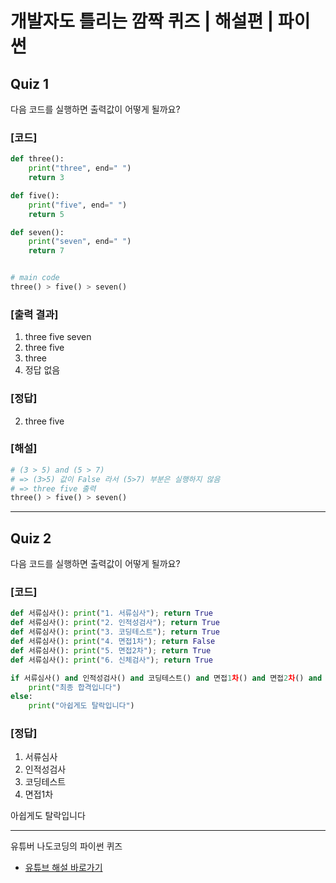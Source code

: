 # 개발자도 틀리는 깜짝 퀴즈 | 해설편 | 파이썬

## Quiz 1

다음 코드를 실행하면 출력값이 어떻게 될까요?

### [코드]

```python
def three():
    print("three", end=" ")
    return 3

def five():
    print("five", end=" ")
    return 5

def seven():
    print("seven", end=" ")
    return 7


# main code
three() > five() > seven()
```

### [출력 결과]

1. three five seven
2. three five
3. three
4. 정답 없음

### [정답]

2. three five

### [해설]

```python
# (3 > 5) and (5 > 7)
# => (3>5) 값이 False 라서 (5>7) 부분은 실행하지 않음
# => three five 출력
three() > five() > seven()
```

---

## Quiz 2

다음 코드를 실행하면 출력값이 어떻게 될까요?

### [코드]

```python
def 서류심사(): print("1. 서류심사"); return True
def 서류심사(): print("2. 인적성검사"); return True
def 서류심사(): print("3. 코딩테스트"); return True
def 서류심사(): print("4. 면접1차"); return False
def 서류심사(): print("5. 면접2차"); return True
def 서류심사(): print("6. 신체검사"); return True

if 서류심사() and 인적성검사() and 코딩테스트() and 면접1차() and 면접2차() and 신체검사():
    print("최종 합격입니다")
else:
    print("아쉽게도 탈락입니다")

```

### [정답]

1. 서류심사
2. 인적성검사
3. 코딩테스트
4. 면접1차

아쉽게도 탈락입니다

---

유튜버 나도코딩의 파이썬 퀴즈

- [유튜브 해설 바로가기][youtube]

[youtube]: ?